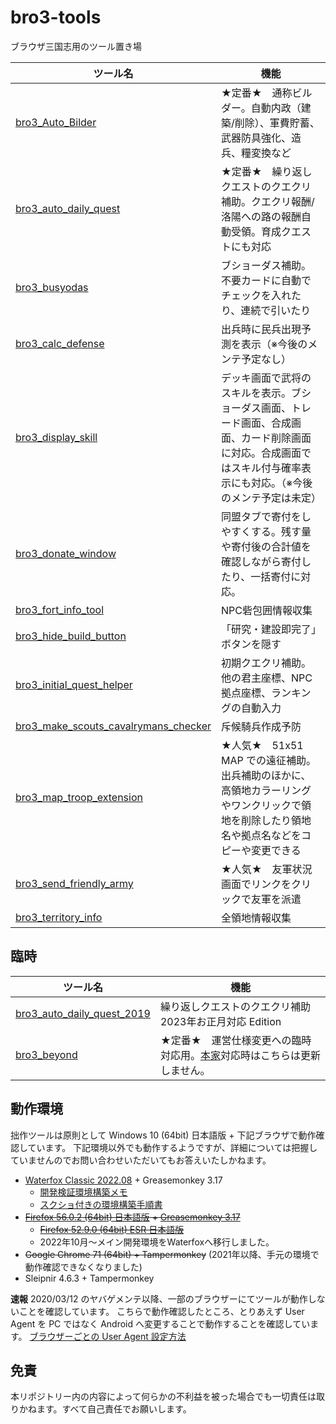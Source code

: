 # bro3-tools
ブラウザ三国志用のツール置き場

| ツール名 | 機能 |
| - | - |
| [bro3_Auto_Bilder](bro3_Auto_Bilder) | ★定番★　通称ビルダー。自動内政（建築/削除）、軍費貯蓄、武器防具強化、造兵、糧変換など |
| [bro3_auto_daily_quest](bro3_auto_daily_quest) | ★定番★　繰り返しクエストのクエクリ補助。クエクリ報酬/洛陽への路の報酬自動受領。育成クエストにも対応 |
| [bro3_busyodas](bro3_busyodas) | ブショーダス補助。不要カードに自動でチェックを入れたり、連続で引いたり |
| [bro3_calc_defense](bro3_calc_defense) | 出兵時に民兵出現予測を表示（※今後のメンテ予定なし） |
| [bro3_display_skill](bro3_display_skill) | デッキ画面で武将のスキルを表示。ブショーダス画面、トレード画面、合成画面、カード削除画面に対応。合成画面ではスキル付与確率表示にも対応。（※今後のメンテ予定は未定） |
| [bro3_donate_window](bro3_donate_window) | 同盟タブで寄付をしやすくする。残す量や寄付後の合計値を確認しながら寄付したり、一括寄付に対応。 |
| [bro3_fort_info_tool](bro3_fort_info_tool) | NPC砦包囲情報収集 |
| [bro3_hide_build_button](bro3_hide_build_button) | 「研究・建設即完了」ボタンを隠す |
| [bro3_initial_quest_helper](bro3_initial_quest_helper) | 初期クエクリ補助。他の君主座標、NPC拠点座標、ランキングの自動入力 |
| [bro3_make_scouts_cavalrymans_checker](bro3_make_scouts_cavalrymans_checker) | 斥候騎兵作成予防 |
| [bro3_map_troop_extension](bro3_map_troop_extension) | ★人気★　51x51 MAP での遠征補助。出兵補助のほかに、高領地カラーリングやワンクリックで領地を削除したり領地名や拠点名などをコピーや変更できる |
| [bro3_send_friendly_army](bro3_send_friendly_army) | ★人気★　友軍状況画面でリンクをクリックで友軍を派遣 |
| [bro3_territory_info](bro3_territory_info) | 全領地情報収集 |

## 臨時

| ツール名 | 機能 |
| - | - |
| [bro3_auto_daily_quest_2019](bro3_auto_daily_quest) | 繰り返しクエストのクエクリ補助 2023年お正月対応 Edition |
| [bro3_beyond](bro3_beyond) | ★定番★　運営仕様変更への臨時対応用。[本家](http://silent-stage.air-nifty.com/steps/)対応時はこちらは更新しません。 |

## 動作環境

拙作ツールは原則として Windows 10 (64bit) 日本語版 + 下記ブラウザで動作確認しています。
下記環境以外でも動作するようですが、詳細については把握していませんのでお問い合わせいただいてもお答えいたしかねます。

- [Waterfox Classic 2022.08](https://github.com/WaterfoxCo/Waterfox-Classic/releases/tag/2022.08-classic) + Greasemonkey 3.17
    - [開発検証環境構築メモ](./Doc/development.md)
    - [スクショ付きの環境構築手順書](./Doc/waterfox_install_gm.md)
- ~~[Firefox 56.0.2 (64bit) 日本語版](https://ftp.mozilla.org/pub/firefox/releases/56.0.2/win64/ja/) + [Greasemonkey 3.17](https://addons.mozilla.org/ja/firefox/addon/greasemonkey/versions/?page=1#version-3.17)~~
    - ~~[Firefox 52.9.0 (64bit) ESR 日本語版](https://ftp.mozilla.org/pub/firefox/releases/52.9.0esr/win64/ja/)~~
    - 2022年10月～メイン開発環境をWaterfoxへ移行しました。
- ~~Google Chrome 71 (64bit) + Tampermonkey~~ (2021年以降、手元の環境で動作確認できなくなりました)
- Sleipnir 4.6.3 + Tampermonkey

**速報**
2020/03/12 のヤバゲメンテ以降、一部のブラウザーにてツールが動作しないことを確認しています。
こちらで動作確認したところ、とりあえず User Agent を PC ではなく Android へ変更することで動作することを確認しています。
[ブラウザーごとの User Agent 設定方法](Doc/how_to_change_user_agent.md)


## 免責
本リポジトリー内の内容によって何らかの不利益を被った場合でも一切責任は取りかねます。すべて自己責任でお願いします。

